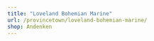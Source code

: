 ```yaml
---
title: "Loveland Bohemian Marine"
url: /provincetown/loveland-bohemian-marine/
shop: Andenken
---
```

